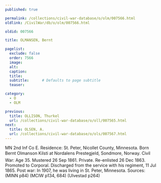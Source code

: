 ```yaml
---
published: true

permalink: /collections/civil-war-database/o/olm/007566.html
oldlink: /CivilWar/db/o/olm/007566.html

oldid: 007566

title: OLMANSEN, Bernt

pagelist:
  exclude: false
  order: 7566
  image: 
  alt:
  caption:
  title:
  subtitle:      # Defaults to page subtitle
  teaser:

category: 
  - O 
  - OLM

previous:
  title: OLLISON, Thurkel
  url: /collections/civil-war-database/o/oll/007565.html  
next:
  title: OLSEN, A.
  url: /collections/civil-war-database/o/ols/007567.html   
---
```

MN 2nd Inf Co E. Residence: St. Peter, Nicollet County, Minnesota. Born &#147;Bernt Olmanson Kilsti&#148; at Nordalens Prestegjeld, Sondmore, Norway. Civil War: Age 35. Mustered 26 Sep 1861. Private. Re-enlisted 26 Dec 1863. Promoted to Corporal. Discharged from the service with his regiment, 11 Jul 1865. Post war: In 1907, he was living in St. Peter, Minnesota. Sources: (MINN p84) (MCIW p134, 684) (Ulvestad p264)